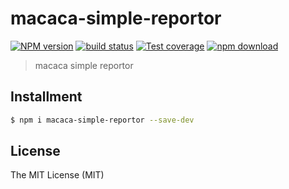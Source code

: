 # macaca-simple-reportor

[![NPM version][npm-image]][npm-url]
[![build status][travis-image]][travis-url]
[![Test coverage][coveralls-image]][coveralls-url]
[![npm download][download-image]][download-url]

[npm-image]: https://img.shields.io/npm/v/macaca-simple-reportor.svg?style=flat-square
[npm-url]: https://npmjs.org/package/macaca-simple-reportor
[travis-image]: https://img.shields.io/travis/macacajs/macaca-simple-reportor.svg?style=flat-square
[travis-url]: https://travis-ci.org/macacajs/macaca-simple-reportor
[coveralls-image]: https://img.shields.io/coveralls/macacajs/macaca-simple-reportor.svg?style=flat-square
[coveralls-url]: https://coveralls.io/r/macacajs/macaca-simple-reportor?branch=master
[download-image]: https://img.shields.io/npm/dm/macaca-simple-reportor.svg?style=flat-square
[download-url]: https://npmjs.org/package/macaca-simple-reportor

> macaca simple reportor

## Installment

```bash
$ npm i macaca-simple-reportor --save-dev
```

## License

The MIT License (MIT)
